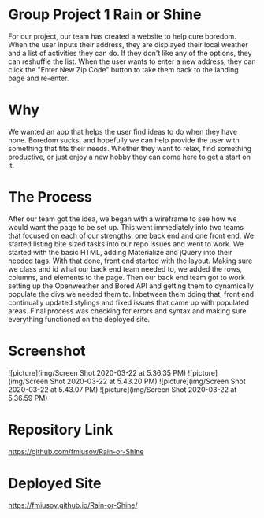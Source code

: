 # Group Project 1 Rain or Shine
For our project, our team has created a website to help cure boredom. When the user inputs their address, they are displayed their local weather and a list of activities they can do. If they don't like any of the options, they can reshuffle the list. When the user wants to enter a new address, they can click the "Enter New Zip Code" button to take them back to the landing page and re-enter. 

# Why
We wanted an app that helps the user find ideas to do when they have none. Boredom sucks, and hopefully we can help provide the user with something that fits their needs. Whether they want to relax, find something productive, or just enjoy a new hobby they can come here to get a start on it.

# The Process
After our team got the idea, we began with a wireframe to see how we would want the page to be set up. This went immediately into two teams that focused on each of our strengths, one back end and one front end. We started listing bite sized tasks into our repo issues and went to work. We started with the basic HTML, adding Materialize and jQuery into their needed tags. With that done, front end started with the layout. Making sure we class and id what our back end team needed to, we added the rows, columns, and elements to the page. Then our back end team got to work setting up the Openweather and Bored API and getting them to dynamically populate the divs we needed them to. Inbetween them doing that, front end continually updated stylings and fixed issues that came up with populated areas. Final process was checking for errors and syntax and making sure everything functioned on the deployed site. 

# Screenshot
![picture](img/Screen Shot 2020-03-22 at 5.36.35 PM)
![picture](img/Screen Shot 2020-03-22 at 5.43.20 PM)
![picture](img/Screen Shot 2020-03-22 at 5.43.07 PM)
![picture](img/Screen Shot 2020-03-22 at 5.36.59 PM)

# Repository Link
https://github.com/fmiusov/Rain-or-Shine

# Deployed Site
https://fmiusov.github.io/Rain-or-Shine/